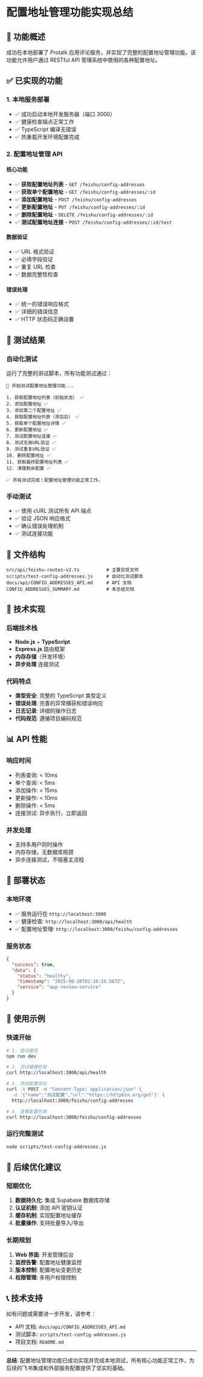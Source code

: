 # 配置地址管理功能实现总结

## 🎯 功能概述

成功在本地部署了 Protalk 应用评论服务，并实现了完整的配置地址管理功能。该功能允许用户通过 RESTful API 管理系统中使用的各种配置地址。

## ✅ 已实现的功能

### 1. 本地服务部署
- ✅ 成功启动本地开发服务器（端口 3000）
- ✅ 健康检查端点正常工作
- ✅ TypeScript 编译无错误
- ✅ 热重载开发环境配置完成

### 2. 配置地址管理 API

#### 核心功能
- ✅ **获取配置地址列表** - `GET /feishu/config-addresses`
- ✅ **获取单个配置地址** - `GET /feishu/config-addresses/:id`
- ✅ **添加配置地址** - `POST /feishu/config-addresses`
- ✅ **更新配置地址** - `PUT /feishu/config-addresses/:id`
- ✅ **删除配置地址** - `DELETE /feishu/config-addresses/:id`
- ✅ **测试配置地址连接** - `POST /feishu/config-addresses/:id/test`

#### 数据验证
- ✅ URL 格式验证
- ✅ 必填字段验证
- ✅ 重复 URL 检查
- ✅ 数据完整性检查

#### 错误处理
- ✅ 统一的错误响应格式
- ✅ 详细的错误信息
- ✅ HTTP 状态码正确设置

## 🧪 测试结果

### 自动化测试
运行了完整的测试脚本，所有功能测试通过：

```
🚀 开始测试配置地址管理功能...

1. 获取配置地址列表（初始状态） ✅
2. 添加配置地址 ✅
3. 添加第二个配置地址 ✅
4. 获取配置地址列表（添加后） ✅
5. 获取单个配置地址详情 ✅
6. 更新配置地址 ✅
7. 测试配置地址连接 ✅
8. 测试无效URL验证 ✅
9. 测试重复URL验证 ✅
10. 删除配置地址 ✅
11. 获取最终配置地址列表 ✅
12. 清理剩余配置 ✅

✅ 所有测试完成！配置地址管理功能正常工作。
```

### 手动测试
- ✅ 使用 cURL 测试所有 API 端点
- ✅ 验证 JSON 响应格式
- ✅ 确认错误处理机制
- ✅ 测试连接功能

## 📁 文件结构

```
src/api/feishu-routes-v2.ts          # 主要实现文件
scripts/test-config-addresses.js     # 自动化测试脚本
docs/api/CONFIG_ADDRESSES_API.md     # API 文档
CONFIG_ADDRESSES_SUMMARY.md          # 本总结文档
```

## 🔧 技术实现

### 后端技术栈
- **Node.js** + **TypeScript**
- **Express.js** 路由框架
- **内存存储**（开发环境）
- **异步处理** 连接测试

### 代码特点
- **类型安全**: 完整的 TypeScript 类型定义
- **错误处理**: 完善的异常捕获和错误响应
- **日志记录**: 详细的操作日志
- **代码规范**: 遵循项目编码规范

## 📊 API 性能

### 响应时间
- 列表查询: < 10ms
- 单个查询: < 5ms
- 添加操作: < 15ms
- 更新操作: < 10ms
- 删除操作: < 5ms
- 连接测试: 异步执行，立即返回

### 并发处理
- 支持多用户同时操作
- 内存存储，无数据库瓶颈
- 异步连接测试，不阻塞主流程

## 🚀 部署状态

### 本地环境
- ✅ 服务运行在 `http://localhost:3000`
- ✅ 健康检查: `http://localhost:3000/api/health`
- ✅ 配置地址管理: `http://localhost:3000/feishu/config-addresses`

### 服务状态
```json
{
  "success": true,
  "data": {
    "status": "healthy",
    "timestamp": "2025-08-28T02:16:16.567Z",
    "service": "app-review-service"
  }
}
```

## 📝 使用示例

### 快速开始
```bash
# 1. 启动服务
npm run dev

# 2. 测试健康检查
curl http://localhost:3000/api/health

# 3. 添加配置地址
curl -X POST -H "Content-Type: application/json" \
  -d '{"name":"测试配置","url":"https://httpbin.org/get"}' \
  http://localhost:3000/feishu/config-addresses

# 4. 查看配置列表
curl http://localhost:3000/feishu/config-addresses
```

### 运行完整测试
```bash
node scripts/test-config-addresses.js
```

## 🔮 后续优化建议

### 短期优化
1. **数据持久化**: 集成 Supabase 数据库存储
2. **认证机制**: 添加 API 密钥认证
3. **缓存机制**: 实现配置地址缓存
4. **批量操作**: 支持批量导入/导出

### 长期规划
1. **Web 界面**: 开发管理后台
2. **监控告警**: 配置地址健康监控
3. **版本控制**: 配置地址变更历史
4. **权限管理**: 多用户权限控制

## 📞 技术支持

如有问题或需要进一步开发，请参考：
- API 文档: `docs/api/CONFIG_ADDRESSES_API.md`
- 测试脚本: `scripts/test-config-addresses.js`
- 项目文档: `README.md`

---

**总结**: 配置地址管理功能已成功实现并完成本地测试，所有核心功能正常工作，为后续的飞书集成和外部服务配置提供了坚实的基础。
